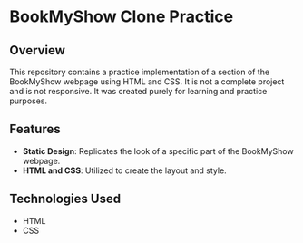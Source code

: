 # BookMyShow Clone Practice

## Overview
This repository contains a practice implementation of a section of the BookMyShow webpage using HTML and CSS. It is not a complete project and is not responsive. It was created purely for learning and practice purposes.

## Features
- **Static Design**: Replicates the look of a specific part of the BookMyShow webpage.
- **HTML and CSS**: Utilized to create the layout and style.

## Technologies Used
- HTML
- CSS
